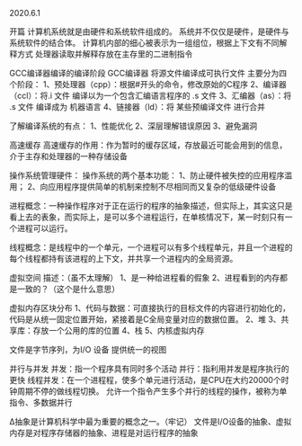 2020.6.1

开篇 
计算机系统就是由硬件和系统软件组成的。
系统并不仅仅是硬件，是硬件与系统软件的结合体。
计算机内部的细心被表示为一组组位，根据上下文有不同解释方式
处理器读取并解释存放在主存里的二进制指令

GCC编译器编译的编译阶段
GCC编译器 将源文件编译成可执行文件 主要分为四个阶段：
1、预处理器（cpp）：根据#开头的命令，修改原始的C程序
2、编译器（ccl）：将.i 文件 编译以为一个包含汇编语言程序的 .s 文件
3、汇编器（as）：将 .s 文件 编译成为 机器语言
4、链接器（ld）：将 某些预编译文件 进行合并

了解编译系统的有点：
1、性能优化
2、深层理解错误原因
3、避免漏洞

高速缓存
高速缓存的作用：作为暂时的缓存区域，存放最近可能会用到的信息，介于主存和处理器的一种存储设备

操作系统管理硬件：
操作系统的两个基本功能：
1、防止硬件被失控的应用程序滥用；
2、向应用程序提供简单的机制来控制不尽相同而又复杂的低级硬件设备

进程概念：一种操作程序对于正在运行的程序的抽象描述，但实际上，其实这只是看上去的表象，而实际上，是可以多个进程运行，在单核情况下，某一时刻只有一个进程可以运行。

线程概念：是线程中的一个单元，一个进程可以有多个线程单元，并且一个进程的每个线程都持有该进程的上下文，并共享一个进程内的全局资源。

虚拟空间
描述：（虽不太理解）
1、是一种给进程看的假象
2、进程看到的内存都是一致的？（这个是什么意思）

虚拟内存区块分布
1、代码与数据：可直接执行的目标文件的内容进行初始化的，代码是从统一固定位置开始，紧接着是C全局变量对应的数据位置。
2、堆
3、共享库：存放一个公用的库的位置
4、栈
5、内核虚拟内存

文件是字节序列，为I/O 设备 提供统一的视图

并行与并发
并发：指一个程序具有同时多个活动
并行：指利用并发是程序执行的更快
线程并发：在一个进程程，使多个单元进行活动，是CPU在大约20000个时钟周期不停的做线程切换。
允许一个指令产生多个并行的线程的操作，被称为单指令、多数据并行

∆抽象是计算机科学中最为重要的概念之一。（牢记）
文件是I/O设备的抽象、虚拟内存是对程序存储器的抽象、进程是对运行程序的抽象